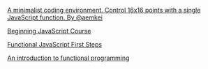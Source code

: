 [A minimalist coding environment. Control 16x16 points with a single JavaScript function. By @aemkei](https://tixy.land/)

[Beginning JavaScript Course](https://github.com/semmypurewal/BeginningJavaScript)

[Functional JavaScript First Steps](https://observablehq.com/collection/@anjana/functional-javascript-first-steps)

[An introduction to functional programming](https://codewords.recurse.com/issues/one/an-introduction-to-functional-programming)
